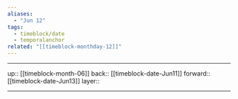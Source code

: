 ```yaml
---
aliases:
  - "Jun 12"
tags:
  - timeblock/date
  - temporalanchor
related: "[[timeblock-monthday-12]]"
---
```




***

up:: [[timeblock-month-06]]
back:: [[timeblock-date-Jun11]]
forward:: [[timeblock-date-Jun13]]
layer:: 

***
